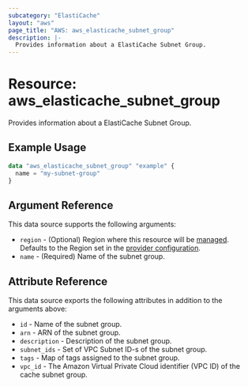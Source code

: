 ```yaml
---
subcategory: "ElastiCache"
layout: "aws"
page_title: "AWS: aws_elasticache_subnet_group"
description: |-
  Provides information about a ElastiCache Subnet Group.
---
```


# Resource: aws_elasticache_subnet_group

Provides information about a ElastiCache Subnet Group.

## Example Usage

```terraform
data "aws_elasticache_subnet_group" "example" {
  name = "my-subnet-group"
}
```

## Argument Reference

This data source supports the following arguments:

* `region` - (Optional) Region where this resource will be [managed](https://docs.aws.amazon.com/general/latest/gr/rande.html#regional-endpoints). Defaults to the Region set in the [provider configuration](https://registry.terraform.io/providers/hashicorp/aws/latest/docs#aws-configuration-reference).
* `name` - (Required) Name of the subnet group.

## Attribute Reference

This data source exports the following attributes in addition to the arguments above:

* `id` - Name of the subnet group.
* `arn` - ARN of the subnet group.
* `description` - Description of the subnet group.
* `subnet_ids` - Set of VPC Subnet ID-s of the subnet group.
* `tags` - Map of tags assigned to the subnet group.
* `vpc_id` - The Amazon Virtual Private Cloud identifier (VPC ID) of the cache subnet group.
